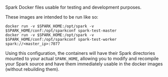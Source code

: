Spark Docker files usable for testing and development purposes.

These images are intended to be run like so:

	docker run -v $SPARK_HOME:/opt/spark -v $SPARK_HOME/conf:/opt/sparkconf spark-test-master
	docker run -v $SPARK_HOME:/opt/spark -v $SPARK_HOME/conf:/opt/sparkconf spark-test-worker spark://<master_ip>:7077

Using this configuration, the containers will have their Spark directories
mounted to your actual `SPARK_HOME`, allowing you to modify and recompile
your Spark source and have them immediately usable in the docker images
(without rebuilding them).
